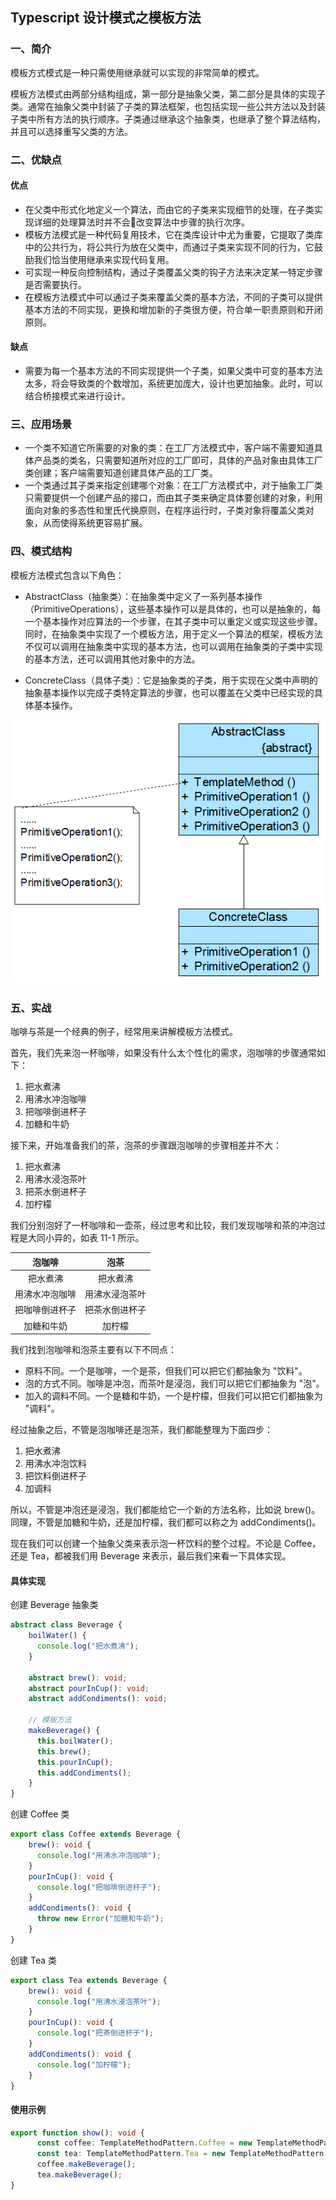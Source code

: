 ## Typescript 设计模式之模板方法

### 一、简介

模板方式模式是一种只需使用继承就可以实现的非常简单的模式。

模板方法模式由两部分结构组成，第一部分是抽象父类，第二部分是具体的实现子类。通常在抽象父类中封装了子类的算法框架，也包括实现一些公共方法以及封装子类中所有方法的执行顺序。子类通过继承这个抽象类，也继承了整个算法结构，并且可以选择重写父类的方法。

### 二、优缺点

#### 优点

- 在父类中形式化地定义一个算法，而由它的子类来实现细节的处理，在子类实现详细的处理算法时并不会改变算法中步骤的执行次序。
- 模板方法模式是一种代码复用技术，它在类库设计中尤为重要，它提取了类库中的公共行为，将公共行为放在父类中，而通过子类来实现不同的行为，它鼓励我们恰当使用继承来实现代码复用。
- 可实现一种反向控制结构，通过子类覆盖父类的钩子方法来决定某一特定步骤是否需要执行。
- 在模板方法模式中可以通过子类来覆盖父类的基本方法，不同的子类可以提供基本方法的不同实现，更换和增加新的子类很方便，符合单一职责原则和开闭原则。

#### 缺点

- 需要为每一个基本方法的不同实现提供一个子类，如果父类中可变的基本方法太多，将会导致类的个数增加，系统更加庞大，设计也更加抽象。此时，可以结合桥接模式来进行设计。

### 三、应用场景

- 一个类不知道它所需要的对象的类：在工厂方法模式中，客户端不需要知道具体产品类的类名，只需要知道所对应的工厂即可，具体的产品对象由具体工厂类创建；客户端需要知道创建具体产品的工厂类。
- 一个类通过其子类来指定创建哪个对象：在工厂方法模式中，对于抽象工厂类只需要提供一个创建产品的接口，而由其子类来确定具体要创建的对象，利用面向对象的多态性和里氏代换原则，在程序运行时，子类对象将覆盖父类对象，从而使得系统更容易扩展。

### 四、模式结构

模板方法模式包含以下角色：

* AbstractClass（抽象类）：在抽象类中定义了一系列基本操作 （PrimitiveOperations），这些基本操作可以是具体的，也可以是抽象的，每一个基本操作对应算法的一个步骤，在其子类中可以重定义或实现这些步骤。同时，在抽象类中实现了一个模板方法，用于定义一个算法的框架，模板方法不仅可以调用在抽象类中实现的基本方法，也可以调用在抽象类的子类中实现的基本方法，还可以调用其他对象中的方法。


* ConcreteClass（具体子类）：它是抽象类的子类，用于实现在父类中声明的抽象基本操作以完成子类特定算法的步骤，也可以覆盖在父类中已经实现的具体基本操作。

![template-method](template-method.png)

### 五、实战

咖啡与茶是一个经典的例子，经常用来讲解模板方法模式。

首先，我们先来泡一杯咖啡，如果没有什么太个性化的需求，泡咖啡的步骤通常如下：

1. 把水煮沸
2. 用沸水冲泡咖啡
3. 把咖啡倒进杯子
4. 加糖和牛奶

接下来，开始准备我们的茶，泡茶的步骤跟泡咖啡的步骤相差并不大：

1. 把水煮沸
2. 用沸水浸泡茶叶
3. 把茶水倒进杯子
4. 加柠檬

我们分别泡好了一杯咖啡和一壶茶，经过思考和比较，我们发现咖啡和茶的冲泡过程是大同小异的，如表 11-1 所示。

|   泡咖啡   |   泡茶    |
| :-----: | :-----: |
|  把水煮沸   |  把水煮沸   |
| 用沸水冲泡咖啡 | 用沸水浸泡茶叶 |
| 把咖啡倒进杯子 | 把茶水倒进杯子 |
|  加糖和牛奶  |   加柠檬   |

我们找到泡咖啡和泡茶主要有以下不同点：

- 原料不同。一个是咖啡，一个是茶，但我们可以把它们都抽象为 "饮料"。
- 泡的方式不同。咖啡是冲泡，而茶叶是浸泡，我们可以把它们都抽象为 "泡"。
- 加入的调料不同。一个是糖和牛奶，一个是柠檬，但我们可以把它们都抽象为 "调料"。

经过抽象之后，不管是泡咖啡还是泡茶，我们都能整理为下面四步：

1. 把水煮沸
2. 用沸水冲泡饮料
3. 把饮料倒进杯子
4. 加调料

所以，不管是冲泡还是浸泡，我们都能给它一个新的方法名称，比如说 brew()。同理，不管是加糖和牛奶，还是加柠檬，我们都可以称之为 addCondiments()。

现在我们可以创建一个抽象父类来表示泡一杯饮料的整个过程。不论是 Coffee，还是 Tea，都被我们用 Beverage 来表示，最后我们来看一下具体实现。

#### 具体实现

创建 Beverage 抽象类 

```typescript
abstract class Beverage {
    boilWater() {
      console.log("把水煮沸");
    }

    abstract brew(): void;
    abstract pourInCup(): void;
    abstract addCondiments(): void;

    // 模板方法
    makeBeverage() { 
      this.boilWater();
      this.brew();
      this.pourInCup();
      this.addCondiments();
    }
}
```

创建 Coffee 类

```typescript
export class Coffee extends Beverage {
    brew(): void {
      console.log("用沸水冲泡咖啡");
    }
    pourInCup(): void {
      console.log("把咖啡倒进杯子");
    }
    addCondiments(): void {
      throw new Error("加糖和牛奶");
    }
}
```

创建 Tea 类

```typescript
export class Tea extends Beverage {
    brew(): void {
      console.log("用沸水浸泡茶叶");
    }
    pourInCup(): void {
      console.log("把茶倒进杯子");
    }
    addCondiments(): void {
      console.log("加柠檬");
    }
}
```

#### 使用示例

```typescript
export function show(): void {
      const coffee: TemplateMethodPattern.Coffee = new TemplateMethodPattern.Coffee();
      const tea: TemplateMethodPattern.Tea = new TemplateMethodPattern.Tea();
      coffee.makeBeverage();
      tea.makeBeverage();
}
```

